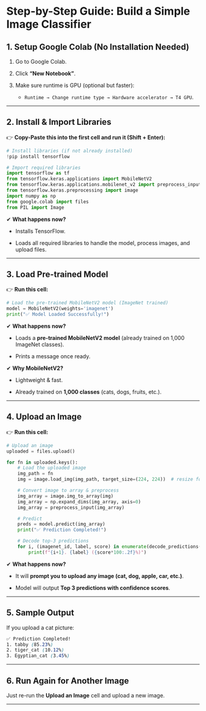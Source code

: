 # **Step-by-Step Guide: Build a Simple Image Classifier**

## **1. Setup Google Colab (No Installation Needed)**

1. Go to Google Colab.
    
2. Click **“New Notebook”**.
    
3. Make sure runtime is GPU (optional but faster):
    
    - `Runtime → Change runtime type → Hardware accelerator → T4 GPU`.
        

---

## **2. Install & Import Libraries**

👉 **Copy-Paste this into the first cell and run it (Shift + Enter):**

```python
# Install libraries (if not already installed)
!pip install tensorflow

# Import required libraries
import tensorflow as tf
from tensorflow.keras.applications import MobileNetV2
from tensorflow.keras.applications.mobilenet_v2 import preprocess_input, decode_predictions
from tensorflow.keras.preprocessing import image
import numpy as np
from google.colab import files
from PIL import Image
```

✔ **What happens now?**

- Installs TensorFlow.
    
- Loads all required libraries to handle the model, process images, and upload files.
---

## **3. Load Pre-trained Model**

👉 **Run this cell:**

```python
# Load the pre-trained MobileNetV2 model (ImageNet trained)
model = MobileNetV2(weights='imagenet')
print("✅ Model Loaded Successfully!")
```

✔ **What happens now?**

- Loads a **pre-trained MobileNetV2 model** (already trained on 1,000 ImageNet classes).
    
- Prints a message once ready.


✔ **Why MobileNetV2?**

- Lightweight & fast.
    
- Already trained on **1,000 classes** (cats, dogs, fruits, etc.).

---

## **4. Upload an Image**

👉 **Run this cell:**

```python
# Upload an image
uploaded = files.upload()

for fn in uploaded.keys():
    # Load the uploaded image
    img_path = fn
    img = image.load_img(img_path, target_size=(224, 224))  # resize for MobileNet

    # Convert image to array & preprocess
    img_array = image.img_to_array(img)
    img_array = np.expand_dims(img_array, axis=0)
    img_array = preprocess_input(img_array)

    # Predict
    preds = model.predict(img_array)
    print("✅ Prediction Completed!")

    # Decode top-3 predictions
    for i, (imagenet_id, label, score) in enumerate(decode_predictions(preds, top=3)[0]):
        print(f"{i+1}. {label} ({score*100:.2f}%)")
```

✔ **What happens now?**

- It will **prompt you to upload any image (cat, dog, apple, car, etc.)**.
    
- Model will output **Top 3 predictions with confidence scores**.

---

## **5. Sample Output**

If you upload a cat picture:

```scss
✅ Prediction Completed!
1. tabby (85.23%)
2. tiger_cat (10.12%)
3. Egyptian_cat (3.45%)
```

---

## **6. Run Again for Another Image**

Just re-run the **Upload an Image** cell and upload a new image.

---

